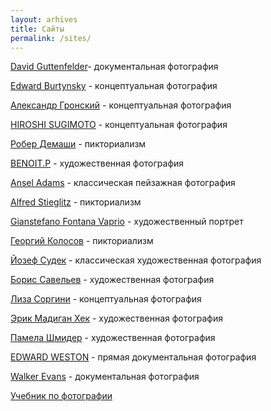 ```yaml
---
layout: arhives
title: Сайты
permalink: /sites/
---
```

[David Guttenfelder](https://www.davidguttenfelder.com/)- документальная фотография

[Edward Burtynsky](https://www.edwardburtynsky.com/) - концептуальная фотография

[Александр Гронский](https://www.alexandergronsky.com/) - концептуальная фотография

[HIROSHI SUGIMOTO](https://www.sugimotohiroshi.com/) - концептуальная фотография

[Робер Демаши](https://photocentra.ru/blog/4234) - пикториализм

[BENOIT.P](https://gbuffer.myportfolio.com/projects) - художественная фотография

[Ansel Adams](https://www.anseladams.com/) - классическая пейзажная фотография

[Alfred Stieglitz](https://archive.artic.edu/stieglitz/) - пикториализм

[Gianstefano Fontana Vaprio](https://giannifontana.wixsite.com/gianstefanofontana) - художественный портрет

[Георгий Колосов](http://georgiykolosov.ru/) - пикториализм

[Йозеф Судек](https://cameralabs.org/aeon/jozef-sudek/albom) - классическая художественная фотография

[Борис Савельев](https://cameralabs.org/aeon/boris-savelev/albom) - художественная фотография

[Лиза Соргини](https://www.lisasorgini.com/) - концептуальная фотография

[Эрик Мадиган Хек](https://cameralabs.org/aeon/erik-madigan-heck/albom) - художественная фотография

[Памела Шмидер](https://www.flickr.com/photos/rayewillow/) - художественная фотография

[EDWARD WESTON](https://www.westongallery.com/original-works-by/edward-weston) - прямая документальная фотография

[Walker Evans](https://monovisions.com/biography-documentary-photographer-walker-evans/) - документальная фотография

[Учебник по фотографии](https://photographylife.com/)
